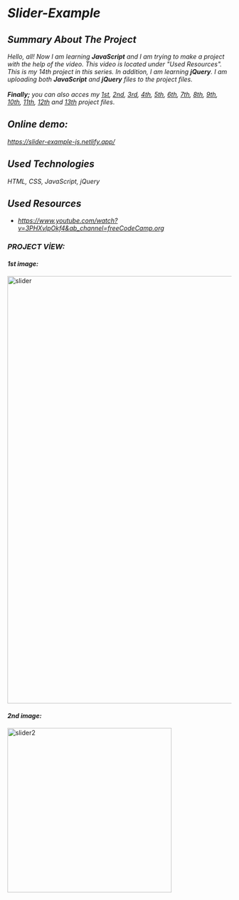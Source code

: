 # *Slider-Example*

## *Summary About The Project*
*Hello, all! 
Now I am learning <b>JavaScript</b> and I am trying to make a project with the help of the video. This video is located under "Used Resources".
This is my 14th project in this series.  In addition, I am learning <b>jQuery</b>. I am uploading both <b>JavaScript</b> and <b>jQuery</b> files to the project files.*<br><br>
*<b>Finally;</b>
you can also acces my [1st](https://github.com/svvlcrkt/Simple-Color-Flipper), [2nd](https://github.com/svvlcrkt/Counter-Example), [3rd](https://github.com/svvlcrkt/Reviews-Example), [4th](https://github.com/svvlcrkt/Responsive-Navbar-Example), [5th](https://github.com/svvlcrkt/Sidebar-Example), [6th](https://github.com/svvlcrkt/Modal-Example), [7th](https://github.com/svvlcrkt/Questions-and-answers), [8th](https://github.com/svvlcrkt/Menu-Example), [9th](https://github.com/svvlcrkt/Video-Example), [10th](https://github.com/svvlcrkt/Scroll-Example), [11th](https://github.com/svvlcrkt/Tabs-Example), [12th](https://github.com/svvlcrkt/Countdown-Example) and [13th](https://github.com/svvlcrkt/Lorem-Ipsum-Example) project files*.


## *Online demo:*
*https://slider-example-js.netlify.app/*

## *Used Technologies*
*HTML, CSS, JavaScript, jQuery*

## *Used Resources*
* *https://www.youtube.com/watch?v=3PHXvlpOkf4&ab_channel=freeCodeCamp.org*

### *PROJECT VİEW:*
 
#### *1st image:*
<img width="959" alt="slider" src="https://user-images.githubusercontent.com/63058707/133673493-2776c94b-7906-4d4b-8852-8a2d75f3a085.png">

#### *2nd image:*
<img width="369" alt="slider2" src="https://user-images.githubusercontent.com/63058707/133673523-93aa840d-3044-4220-ac0c-dff5719c63c7.png">



